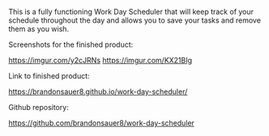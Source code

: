 This is a fully functioning Work Day Scheduler that will keep track of your schedule throughout the day and allows you to save your tasks and remove them as you wish. 

Screenshots for the finished product:

https://imgur.com/y2cJRNs
https://imgur.com/KX21BIg

Link to finished product: 

https://brandonsauer8.github.io/work-day-scheduler/

Github repository: 

https://github.com/brandonsauer8/work-day-scheduler
